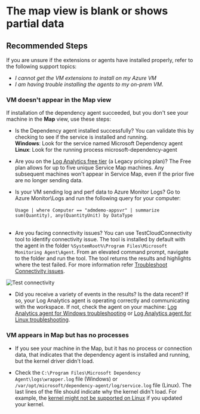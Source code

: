 <properties
    pageTitle="The Map view is blank or shows partial data"
    description="The map view is blank or shows partial data"
    infoBubbleText="Here are some things to help with the map view"
    service="microsoft.insights"
    authors="rashmian"
    ms.author="rashmia"
    selfHelpType="generic"
    articleId="insights-for-vm-map-view-blank"
    productPesIds="17081"
    supportTopicIds="32738520"
    cloudEnvironments="public, blackForest, fairfax, mooncake, usnat, ussec"
    ownershipId="AzureMonitoring_Essentials"
 />

# The map view is blank or shows partial data

## **Recommended Steps**

If you are unsure if the extensions or agents have installed properly, refer to the following support topics:<br>
- *I cannot get the VM extensions to install on my Azure VM* 
- *I am having trouble installing the agents to my on-prem VM*.

### **VM doesn't appear in the Map view**

If installation of the dependency agent succeeded, but you don't see your machine in the **Map** view, use these steps: 

* Is the Dependency agent installed successfully? You can validate this by checking to see if the service is installed and running. 
  <br>**Windows**: Look for the service named Microsoft Dependency agent
  <br>**Linux**: Look for the running process microsoft-dependency-agent

* Are you on the [Log Analytics free tier](https://azure.microsoft.com/pricing/details/monitor/) (a Legacy pricing plan)? The Free plan allows for up to five unique Service Map machines. Any subsequent machines won't appear in Service Map, even if the prior five are no longer sending data. 
* Is your VM sending log and perf data to Azure Monitor Logs? Go to Azure Monitor\Logs and run the following query for your computer:  <br><br>`Usage | where Computer == "admdemo-appsvr" | summarize sum(Quantity), any(QuantityUnit) by DataType`<br><br>

*	Are you facing connectivity issues? You can use TestCloudConnectivity tool to identify connectivity issue. The tool is installed by default with the agent in the folder `%SystemRoot%\Program Files\Microsoft Monitoring Agent\Agent`. From an elevated command prompt, navigate to the folder and run the tool. The tool returns the results and highlights where the test failed. 
   For more information refer [Troubleshoot Connectivity issues](https://docs.microsoft.com/azure/azure-monitor/agents/agent-windows-troubleshoot?WT.mc_id=Portal-Microsoft_Azure_Support#connectivity-issues).

   ![Test connectivity](https://docs.microsoft.com/azure/azure-monitor/agents/media/agent-windows-troubleshoot/output-testcloudconnection-tool-01.png)

* Did you receive a variety of events in the results? Is the data recent? If so, your Log Analytics agent is operating correctly and communicating with the workspace. If not, check the agent on your machine: [Log Analytics agent for Windows troubleshooting](https://docs.microsoft.com/azure/azure-monitor/platform/agent-windows-troubleshoot) or [Log Analytics agent for Linux troubleshooting](https://docs.microsoft.com/azure/azure-monitor/platform/agent-linux-troubleshoot).

### **VM appears in Map but has no processes**

* If you see your machine in the Map, but it has no process or connection data, that indicates that the dependency agent is installed and running, but the kernel driver didn't load.

* Check the `C:\Program Files\Microsoft Dependency Agent\logs\wrapper.log` file (Windows) or `/var/opt/microsoft/dependency-agent/log/service.log` file (Linux). The last lines of the file should indicate why the kernel didn't load. For example, the [kernel might not be supported on Linux](https://docs.microsoft.com/azure/azure-monitor/insights/vminsights-enable-overview#supported-operating-systems) if you updated your kernel.


